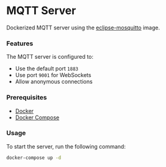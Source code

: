# MQTT Server

Dockerized MQTT server using the [eclipse-mosquitto](https://hub.docker.com/_/eclipse-mosquitto) image.

### Features

The MQTT server is configured to:

- Use the default port `1883`
- Use port `9001` for WebSockets
- Allow anonymous connections

### Prerequisites

- [Docker](https://www.docker.com/)
- [Docker Compose](https://docs.docker.com/compose/)

### Usage

To start the server, run the following command:

```bash
docker-compose up -d
```

